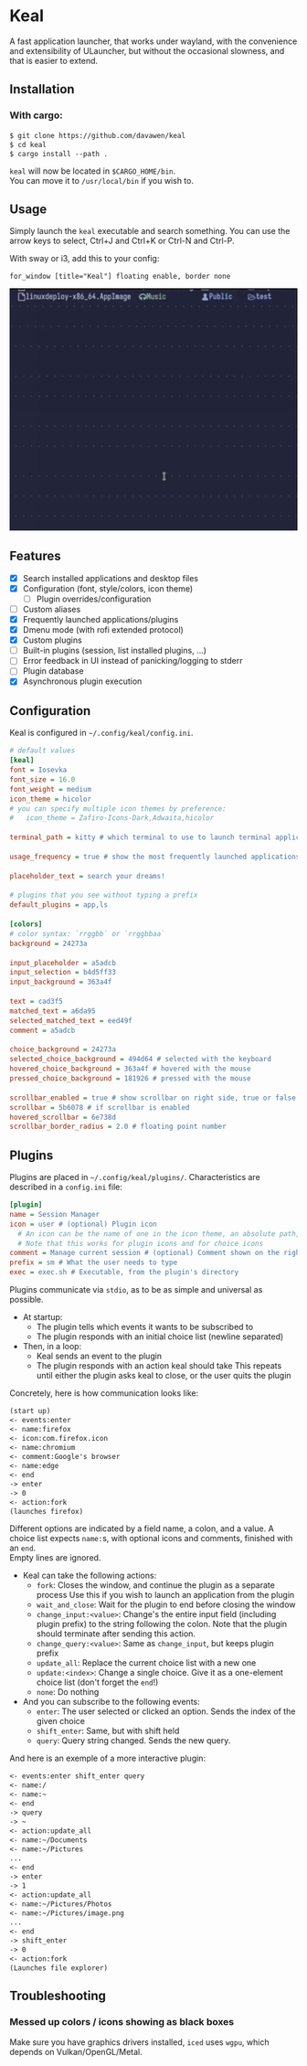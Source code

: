 # Keal

A fast application launcher, that works under wayland, with the convenience and extensibility of ULauncher, but without the occasional slowness, and that is easier to extend.  

## Installation

### With cargo:
```
$ git clone https://github.com/davawen/keal
$ cd keal
$ cargo install --path .
```
`keal` will now be located in `$CARGO_HOME/bin`.  
You can move it to `/usr/local/bin` if you wish to.

## Usage
Simply launch the `keal` executable and search something.
You can use the arrow keys to select, Ctrl+J and Ctrl+K or Ctrl-N and Ctrl-P.

With sway or i3, add this to your config:
```i3config
for_window [title="Keal"] floating enable, border none
```

![Usage gif](/public/readme.gif)

## Features

- [x] Search installed applications and desktop files 
- [x] Configuration (font, style/colors, icon theme)
  - [ ] Plugin overrides/configuration
- [ ] Custom aliases
- [x] Frequently launched applications/plugins
- [x] Dmenu mode (with rofi extended protocol)
- [x] Custom plugins 
- [ ] Built-in plugins (session, list installed plugins, ...) 
- [ ] Error feedback in UI instead of panicking/logging to stderr
- [ ] Plugin database
- [x] Asynchronous plugin execution

## Configuration
Keal is configured in `~/.config/keal/config.ini`.
```ini
# default values
[keal]
font = Iosevka
font_size = 16.0
font_weight = medium
icon_theme = hicolor
# you can specify multiple icon themes by preference:
#   icon_theme = Zafiro-Icons-Dark,Adwaita,hicolor

terminal_path = kitty # which terminal to use to launch terminal applications

usage_frequency = true # show the most frequently launched applications first

placeholder_text = search your dreams!

# plugins that you see without typing a prefix
default_plugins = app,ls 

[colors]
# color syntax: `rrggbb` or `rrggbbaa`
background = 24273a

input_placeholder = a5adcb
input_selection = b4d5ff33
input_background = 363a4f

text = cad3f5
matched_text = a6da95
selected_matched_text = eed49f
comment = a5adcb

choice_background = 24273a
selected_choice_background = 494d64 # selected with the keyboard
hovered_choice_background = 363a4f # hovered with the mouse
pressed_choice_background = 181926 # pressed with the mouse

scrollbar_enabled = true # show scrollbar on right side, true or false
scrollbar = 5b6078 # if scrollbar is enabled
hovered_scrollbar = 6e738d
scrollbar_border_radius = 2.0 # floating point number
```

## Plugins

Plugins are placed in `~/.config/keal/plugins/`.
Characteristics are described in a `config.ini` file:
```ini
[plugin]
name = Session Manager
icon = user # (optional) Plugin icon
  # An icon can be the name of one in the icon theme, an absolute path, or a relative path (by starting with "./")
  # Note that this works for plugin icons and for choice icons
comment = Manage current session # (optional) Comment shown on the right
prefix = sm # What the user needs to type
exec = exec.sh # Executable, from the plugin's directory
```

Plugins communicate via `stdio`, as to be as simple and universal as possible.  

- At startup:
  - The plugin tells which events it wants to be subscribed to
  - The plugin responds with an initial choice list (newline separated)
- Then, in a loop:
  - Keal sends an event to the plugin
  - The plugin responds with an action keal should take
This repeats until either the plugin asks keal to close, or the user quits the plugin

Concretely, here is how communication looks like:
```
(start up)
<- events:enter
<- name:firefox
<- icon:com.firefox.icon
<- name:chromium
<- comment:Google's browser
<- name:edge
<- end
-> enter
-> 0
<- action:fork
(launches firefox)
```

Different options are indicated by a field name, a colon, and a value.
A choice list expects `name:`s, with optional icons and comments, finished with an `end`.  
Empty lines are ignored.

- Keal can take the following actions:
  - `fork`: Closes the window, and continue the plugin as a separate process
      Use this if you wish to launch an application from the plugin
  - `wait_and_close`: Wait for the plugin to end before closing the window
  - `change_input:<value>`: Change's the entire input field (including plugin prefix) to the string following the colon.
      Note that the plugin should terminate after sending this action.
  - `change_query:<value>`: Same as `change_input`, but keeps plugin prefix
  - `update_all`: Replace the current choice list with a new one
  - `update:<index>`: Change a single choice. Give it as a one-element choice list (don't forget the `end`!)
  - `none`: Do nothing
- And you can subscribe to the following events:
  - `enter`: The user selected or clicked an option. Sends the index of the given choice
  - `shift_enter`: Same, but with shift held
  - `query`: Query string changed. Sends the new query.

And here is an exemple of a more interactive plugin:
```
<- events:enter shift_enter query
<- name:/
<- name:~
<- end
-> query
-> ~
<- action:update_all
<- name:~/Documents
<- name:~/Pictures
...
<- end
-> enter
-> 1
<- action:update_all
<- name:~/Pictures/Photos
<- name:~/Pictures/image.png
...
<- end
-> shift_enter
-> 0
<- action:fork
(Launches file explorer)
```

## Troubleshooting

### Messed up colors / icons showing as black boxes

Make sure you have graphics drivers installed, `iced` uses `wgpu`, which depends on Vulkan/OpenGL/Metal.
